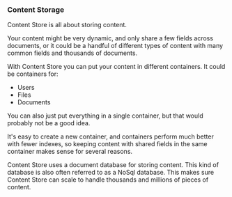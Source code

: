 ### Content Storage

Content Store is all about storing content.

Your content might be very dynamic, and only share a few fields across documents, or it could be a handful of different types of content with many common fields and thousands of documents.

With Content Store you can put your content in different containers. It could be containers for:

- Users
- Files
- Documents

You can also just put everything in a single container, but that would probably not be a good idea.

It's easy to create a new container, and containers perform much better with fewer indexes, so keeping content with shared fields in the same container makes sense for several reasons.

Content Store uses a document database for storing content. This kind of database is also often referred to as a NoSql database. This makes sure Content Store can scale to handle thousands and millions of pieces of content.

